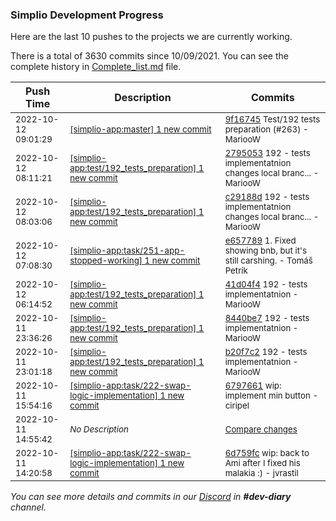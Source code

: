 
### Simplio Development Progress

Here are the last 10 pushes to the projects we are currently working.

There is a total of 3630 commits since 10/09/2021. You can see the complete history in
 [Complete_list.md](Complete_list.md) file.

| Push Time | Description | Commits |
| --- | --- | --- |
| <sub>2022-10-12 09:01:29</sub> | <sub>[[simplio-app:master] 1 new commit](https://github.com/SimplioOfficial/simplio-app/commit/9f167452fbd544cfdbe50dee23caf92218e1b229)</sub> | <sub>[9f16745](https://github.com/SimplioOfficial/simplio-app/commit/9f167452fbd544cfdbe50dee23caf92218e1b229) Test/192 tests preparation (#263) - MariooW</sub> |
| <sub>2022-10-12 08:11:21</sub> | <sub>[[simplio-app:test/192\_tests\_preparation] 1 new commit](https://github.com/SimplioOfficial/simplio-app/commit/2795053b4c6cc08c78db3b5c6dbc1d7f35f19413)</sub> | <sub>[2795053](https://github.com/SimplioOfficial/simplio-app/commit/2795053b4c6cc08c78db3b5c6dbc1d7f35f19413) 192 - tests implementatnion changes local branc... - MariooW</sub> |
| <sub>2022-10-12 08:03:06</sub> | <sub>[[simplio-app:test/192\_tests\_preparation] 1 new commit](https://github.com/SimplioOfficial/simplio-app/commit/c29188d95096819a98d564c026ce8c6ef884918b)</sub> | <sub>[c29188d](https://github.com/SimplioOfficial/simplio-app/commit/c29188d95096819a98d564c026ce8c6ef884918b) 192 - tests implementatnion changes local branc... - MariooW</sub> |
| <sub>2022-10-12 07:08:30</sub> | <sub>[[simplio-app:task/251\-app\-stopped\-working] 1 new commit](https://github.com/SimplioOfficial/simplio-app/commit/e657789832926986800f727f9dbfe6242b49fd44)</sub> | <sub>[e657789](https://github.com/SimplioOfficial/simplio-app/commit/e657789832926986800f727f9dbfe6242b49fd44) 1. Fixed showing bnb, but it's still carshing. - Tomáš Petrík</sub> |
| <sub>2022-10-12 06:14:52</sub> | <sub>[[simplio-app:test/192\_tests\_preparation] 1 new commit](https://github.com/SimplioOfficial/simplio-app/commit/41d04f4bf83f67c1458c199b5fcebcbbf56af508)</sub> | <sub>[41d04f4](https://github.com/SimplioOfficial/simplio-app/commit/41d04f4bf83f67c1458c199b5fcebcbbf56af508) 192 - tests implementatnion - MariooW</sub> |
| <sub>2022-10-11 23:36:26</sub> | <sub>[[simplio-app:test/192\_tests\_preparation] 1 new commit](https://github.com/SimplioOfficial/simplio-app/commit/8440be7f89df67d60d0d333b53f434ee36210d4a)</sub> | <sub>[8440be7](https://github.com/SimplioOfficial/simplio-app/commit/8440be7f89df67d60d0d333b53f434ee36210d4a) 192 - tests implementatnion - MariooW</sub> |
| <sub>2022-10-11 23:01:18</sub> | <sub>[[simplio-app:test/192\_tests\_preparation] 1 new commit](https://github.com/SimplioOfficial/simplio-app/commit/b20f7c2798332eaf244dfa8fa775827d598a00bf)</sub> | <sub>[b20f7c2](https://github.com/SimplioOfficial/simplio-app/commit/b20f7c2798332eaf244dfa8fa775827d598a00bf) 192 - tests implementatnion - MariooW</sub> |
| <sub>2022-10-11 15:54:16</sub> | <sub>[[simplio-app:task/222\-swap\-logic\-implementation] 1 new commit](https://github.com/SimplioOfficial/simplio-app/commit/6797661b5ce24559fd4cdc48431f5a4196d6c38b)</sub> | <sub>[6797661](https://github.com/SimplioOfficial/simplio-app/commit/6797661b5ce24559fd4cdc48431f5a4196d6c38b) wip: implement min button - ciripel</sub> |
| <sub>2022-10-11 14:55:42</sub> | <sub>_No Description_</sub> | <sub>[Compare changes](https://github.com/SimplioOfficial/simplio-app/compare/6d759fcae855...8df051e2101e)</sub> |
| <sub>2022-10-11 14:20:58</sub> | <sub>[[simplio-app:task/222\-swap\-logic\-implementation] 1 new commit](https://github.com/SimplioOfficial/simplio-app/commit/6d759fcae855f445679ed0ff6b22f647f893d5ce)</sub> | <sub>[6d759fc](https://github.com/SimplioOfficial/simplio-app/commit/6d759fcae855f445679ed0ff6b22f647f893d5ce) wip: back to Ami after I fixed his malakia :) - jvrastil</sub> |

_You can see more details and commits in our [Discord](https://discord.gg/aKhjuwZmdP) in **#dev-diary** channel._
